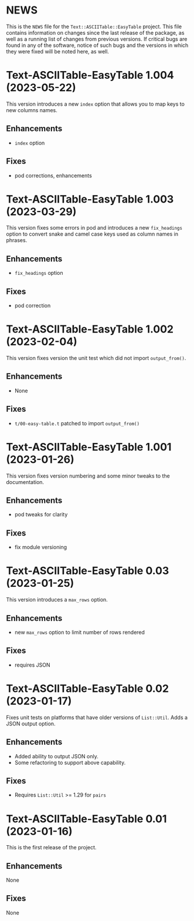 # NEWS

This is the `NEWS` file for the `Text::ASCIITable::EasyTable`
project. This file contains information on changes since the last
release of the package, as well as a running list of changes from
previous versions.  If critical bugs are found in any of the software,
notice of such bugs and the versions in which they were fixed will be
noted here, as well.

# Text-ASCIITable-EasyTable 1.004 (2023-05-22)

This version introduces a new `index` option that allows you to map
keys to new columns names.

## Enhancements

* `index` option

## Fixes

* pod corrections, enhancements

# Text-ASCIITable-EasyTable 1.003 (2023-03-29)

This version fixes some errors in pod and introduces a new
`fix_headings` option to convert snake and camel case keys used as
column names in phrases.

## Enhancements

* `fix_headings` option

## Fixes

* pod correction

# Text-ASCIITable-EasyTable 1.002 (2023-02-04)

This version fixes version the unit test which did not import `output_from()`.

## Enhancements

* None

## Fixes

* `t/00-easy-table.t` patched to import `output_from()`

# Text-ASCIITable-EasyTable 1.001 (2023-01-26)

This version fixes version numbering and some minor tweaks to the
documentation.

## Enhancements

* pod tweaks for clarity

## Fixes

* fix module versioning

# Text-ASCIITable-EasyTable 0.03 (2023-01-25)

This version introduces a `max_rows` option.

## Enhancements

* new `max_rows` option to limit number of rows rendered

## Fixes

* requires JSON

# Text-ASCIITable-EasyTable 0.02 (2023-01-17)

Fixes unit tests on platforms that have older versions of
`List::Util`. Adds a JSON output option.

## Enhancements

* Added ability to output JSON only.
* Some refactoring to support above capability.

## Fixes

* Requires `List::Util` >= 1.29 for `pairs`

# Text-ASCIITable-EasyTable 0.01 (2023-01-16)

This is the first release of the project.

## Enhancements

None

## Fixes

None

